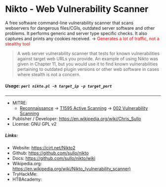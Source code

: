# Nikto - Web Vulnerability Scanner
A free software command-line vulnerability scanner that scans webservers for dangerous files/CGIs, outdated server software and other problems. It performs generic and server type specific checks. It also captures and prints any cookies received.
-> <span style="color:red">Generates a lot of traffic, not a stealthy tool</span>

> A web server vulnerability scanner that tests for known vulnerabilities against target web URLs you provide. An example of using Nikto was given in Chapter 11, but you would use it to find known vulnerabilities pertaining to outdated plugin versions or other web software in cases where stealth is not a concern.

##### Usage: `perl nikto.pl -h target_ip -p target_port`
___
- MITRE: 
	- [Reconnaissance](https://attack.mitre.org/tactics/TA0043/) -> [T1595 Active Scanning](https://attack.mitre.org/techniques/T1595/) -> [002 Vulnerability Scanning](https://attack.mitre.org/techniques/T1595/002/)
- Publisher / Developer: https://en.wikipedia.org/wiki/Chris_Sullo
- License: GNU GPL v2

##### Links:
- Website: https://cirt.net/Nikto2
- Github: https://github.com/sullo/nikto
- Docs: https://github.com/sullo/nikto/wiki
- Wikipedia.org: https://en.wikipedia.org/wiki/Nikto_(vulnerability_scanner)
- TryHackMe: 
- HTBAcademy:
